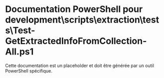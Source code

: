 # Documentation PowerShell pour development\scripts\extraction\tests\Test-GetExtractedInfoFromCollection-All.ps1

Cette documentation est un placeholder et doit être générée par un outil PowerShell spécifique.
